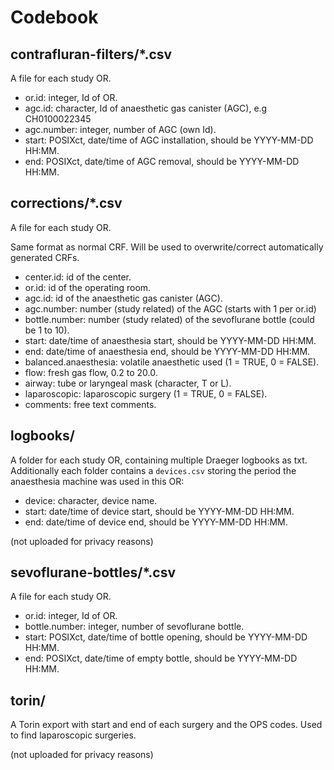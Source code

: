 # Codebook

## contrafluran-filters/\*.csv

A file for each study OR.

- or.id: integer, Id of OR.
- agc.id: character, Id of anaesthetic gas canister (AGC), e.g CH0100022345
- agc.number: integer, number of AGC (own Id).
- start: POSIXct, date/time of AGC installation, should be YYYY-MM-DD HH:MM.
- end: POSIXct, date/time of AGC removal, should be YYYY-MM-DD HH:MM.


## corrections/\*.csv

A file for each study OR.

Same format as normal CRF. Will be used to overwrite/correct automatically
generated CRFs.

- center.id: id of the center.
- or.id: id of the operating room.
- agc.id: id of the anaesthetic gas canister (AGC).
- agc.number: number (study related) of the AGC (starts with 1 per or.id)
- bottle.number: number (study related) of the sevoflurane bottle (could be 1 to 10).
- start: date/time of anaesthesia start, should be YYYY-MM-DD HH:MM.
- end: date/time of anaesthesia end, should be YYYY-MM-DD HH:MM.
- balanced.anaesthesia: volatile anaesthetic used (1 = TRUE, 0 = FALSE).
- flow: fresh gas flow, 0.2 to 20.0.
- airway: tube or laryngeal mask (character, T or L).
- laparoscopic: laparoscopic surgery (1 = TRUE, 0 = FALSE).
- comments: free text comments.

## logbooks/

A folder for each study OR, containing multiple Draeger logbooks as txt.
Additionally each folder contains a `devices.csv` storing the period
the anaesthesia machine was used in this OR:

- device: character, device name.
- start: date/time of device start, should be YYYY-MM-DD HH:MM.
- end: date/time of device end, should be YYYY-MM-DD HH:MM.

(not uploaded for privacy reasons)

## sevoflurane-bottles/\*.csv

A file for each study OR.

- or.id: integer, Id of OR.
- bottle.number: integer, number of sevoflurane bottle.
- start: POSIXct, date/time of bottle opening, should be YYYY-MM-DD HH:MM.
- end: POSIXct, date/time of empty bottle, should be YYYY-MM-DD HH:MM.

## torin/

A Torin export with start and end of each surgery and the OPS codes.
Used to find laparoscopic surgeries.

(not uploaded for privacy reasons)
